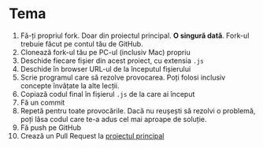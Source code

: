 # Tema

1. Fă-ți propriul fork. Doar din proiectul principal. **O singură dată**. Fork-ul trebuie făcut pe contul tău de GitHub.
2. Clonează fork-ul tău pe PC-ul (inclusiv Mac) propriu
3. Deschide fiecare fișier din acest proiect, cu extensia `.js`
4. Deschide în browser URL-ul de la începutul fișierului
5. Scrie programul care să rezolve provocarea. Poți folosi inclusiv concepte învățate la alte lecții.
6. Copiază codul final în fișierul `.js` de la care ai început
7. Fă un commit 
8. Repetă pentru toate provocările. Dacă nu reușești să rezolvi o problemă, poți lăsa codul care te-a adus cel mai aproape de soluție.
6. Fă push pe GitHub
7. Crează un Pull Request la [proiectul principal](https://github.com/ITSchool-Web-Force/Programare-cu-Miorita/pulls)
